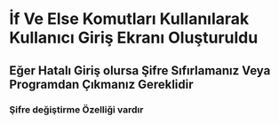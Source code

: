 # İf Ve Else Komutları Kullanılarak Kullanıcı Giriş Ekranı Oluşturuldu 
## Eğer Hatalı Giriş olursa Şifre Sıfırlamanız Veya Programdan Çıkmanız Gereklidir
### Şifre değiştirme Özelliği vardır